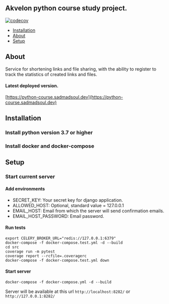 ## Akvelon python course study project.
[![codecov](https://codecov.io/gh/unbrokenguy/python-course/branch/main/graph/badge.svg?token=FWZ7B3PNCF)](https://codecov.io/gh/unbrokenguy/python-course)
* [Installation](#installation)
* [About](#about)
* [Setup](#setup)
## About  

Service for shortening links and file sharing, with the ability to register to track the statistics of created links and files. 

#### Latest deployed version.
[https://python-course.sadmadsoul.dev](https://python-course.sadmadsoul.dev)

## Installation

### Install python version 3.7 or higher 
### Install docker and docker-compose

## Setup

### Start current server
#### Add environments
* SECRET_KEY: Your secret key for django application.
* ALLOWED_HOST: Optional, standard value = 127.0.0.1
* EMAIL_HOST: Email from which the server will send confirmation emails.
* EMAIL_HOST_PASSWORD: Email password.
#### Run tests
```shell
export CELERY_BROKER_URL="redis://127.0.0.1:6379"
docker-compose -f docker-compose.test.yml -d --build
cd src
coverage run -m pytest
coverage report --rcfile=.coveragerc
docker-compose -f docker-compose.test.yml down
```
#### Start server
```shell
docker-compose -f docker-compose.yml -d --build
```
Server will be available at this url  `http://localhost:8282/` or `http://127.0.0.1:8282/`

